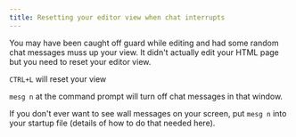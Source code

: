 ```yaml
---
title: Resetting your editor view when chat interrupts
---
```


You may have been caught off guard while editing and had some random chat messages muss up your view. It didn't actually edit your HTML page but you need to reset your editor view.

`CTRL+L` will reset your view

`mesg n` at the command prompt will turn off chat messages in that window.

If you don't ever want to see wall messages on your screen, put `mesg n`
into your startup file (details of how to do that needed here).
